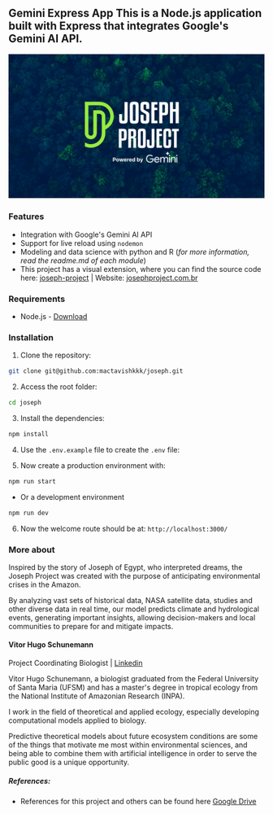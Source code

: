 ## Gemini Express App This is a Node.js application built with Express that integrates Google's Gemini AI API.

![alt text](assets/background.jpeg)

### Features

- Integration with Google's Gemini AI API
- Support for live reload using `nodemon`
- Modeling and data science with python and R (_for more information, read the readme.md of each module_)
- This project has a visual extension, where you can find the source code here: [joseph-project](https://github.com/devluisclaudio/joseph-project.git) | Website: [josephproject.com.br](https://josephproject.com.br/)

### Requirements

- Node.js - [Download](https://nodejs.org/en/download/package-manager)

### Installation

1. Clone the repository:
```bash
git clone git@github.com:mactavishkkk/joseph.git
```

2. Access the root folder:
```bash
cd joseph
```

3. Install the dependencies:
```bash
npm install
```

4. Use the `.env.example` file to create the `.env` file:

5. Now create a production environment with:
```bash 
npm run start
```

- Or a development environment
```bash
npm run dev
```

6. Now the welcome route should be at: `http://localhost:3000/`

### More about

Inspired by the story of Joseph of Egypt, who interpreted dreams, the Joseph Project was created with the purpose of anticipating environmental crises in the Amazon. 

By analyzing vast sets of historical data, NASA satellite data, studies and other diverse data in real time, our model predicts climate and hydrological events, generating important insights, allowing decision-makers and local communities to prepare for and mitigate impacts.

#### Vitor Hugo Schunemann
Project Coordinating Biologist | [Linkedin](https://www.linkedin.com/in/vitor-hugo-schunemann-vargas-20482b229/)

Vitor Hugo Schunemann, a biologist graduated from the Federal University of Santa Maria (UFSM) and has a master's degree in tropical ecology from the National Institute of Amazonian Research (INPA). 

I ​​work in the field of theoretical and applied ecology, especially developing computational models applied to biology. 

Predictive theoretical models about future ecosystem conditions are some of the things that motivate me most within environmental sciences, and being able to combine them with artificial intelligence in order to serve the public good is a unique opportunity.

##### References:

- References for this project and others can be found here [Google Drive](https://drive.google.com/drive/folders/1Z01WqFLOcyfh9SfDYfQhnAHoVkHAASvf)